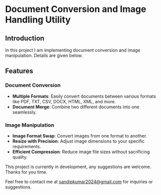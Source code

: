 # Document Conversion and Image Handling Utility

## Introduction
In this project I am implementing document conversion and image manipulation. Details are given below.

## Features

### Document Conversion
- **Multiple Formats**: Easily convert documents between various formats like PDF, TXT, CSV, DOCX, HTML, XML, and more.
- **Document Merge**: Combine two different documents into one seamlessly.

### Image Manipulation
- **Image Format Swap**: Convert images from one format to another.
- **Resize with Precision**: Adjust image dimensions to your specific requirements.
- **Efficient Compression**: Reduce image file sizes without sacrificing quality.


This project is currently in development, any suggestions are welcome. Thanks for you time. 

Feel free to contact me at [sandipkumar2024@gmail.com](mailto:sandipkumar2024@gmail.com) for inquiries or suggestions.
